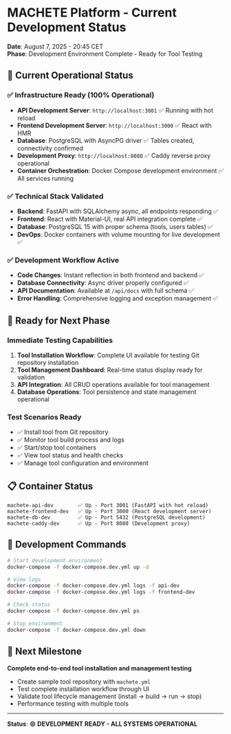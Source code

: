 # MACHETE Platform - Current Development Status

**Date**: August 7, 2025 - 20:45 CET  
**Phase**: Development Environment Complete - Ready for Tool Testing

## 🎯 Current Operational Status

### ✅ Infrastructure Ready (100% Operational)
- **API Development Server**: `http://localhost:3001` ✅ Running with hot reload
- **Frontend Development Server**: `http://localhost:3000` ✅ React with HMR
- **Database**: PostgreSQL with AsyncPG driver ✅ Tables created, connectivity confirmed
- **Development Proxy**: `http://localhost:8080` ✅ Caddy reverse proxy operational
- **Container Orchestration**: Docker Compose development environment ✅ All services running

### ✅ Technical Stack Validated
- **Backend**: FastAPI with SQLAlchemy async, all endpoints responding ✅
- **Frontend**: React with Material-UI, real API integration complete ✅
- **Database**: PostgreSQL 15 with proper schema (tools, users tables) ✅
- **DevOps**: Docker containers with volume mounting for live development ✅

### ✅ Development Workflow Active
- **Code Changes**: Instant reflection in both frontend and backend ✅
- **Database Connectivity**: Async driver properly configured ✅
- **API Documentation**: Available at `/api/docs` with full schema ✅
- **Error Handling**: Comprehensive logging and exception management ✅

## 🚀 Ready for Next Phase

### Immediate Testing Capabilities
1. **Tool Installation Workflow**: Complete UI available for testing Git repository installation
2. **Tool Management Dashboard**: Real-time status display ready for validation
3. **API Integration**: All CRUD operations available for tool management
4. **Database Operations**: Tool persistence and state management operational

### Test Scenarios Ready
- ✅ Install tool from Git repository
- ✅ Monitor tool build process and logs
- ✅ Start/stop tool containers
- ✅ View tool status and health checks
- ✅ Manage tool configuration and environment

## 📋 Container Status
```
machete-api-dev        ✅ Up - Port 3001 (FastAPI with hot reload)
machete-frontend-dev   ✅ Up - Port 3000 (React development server)
machete-db-dev         ✅ Up - Port 5432 (PostgreSQL development)
machete-caddy-dev      ✅ Up - Port 8080 (Development proxy)
```

## 🔧 Development Commands
```bash
# Start development environment
docker-compose -f docker-compose.dev.yml up -d

# View logs
docker-compose -f docker-compose.dev.yml logs -f api-dev
docker-compose -f docker-compose.dev.yml logs -f frontend-dev

# Check status
docker-compose -f docker-compose.dev.yml ps

# Stop environment
docker-compose -f docker-compose.dev.yml down
```

## 🎯 Next Milestone
**Complete end-to-end tool installation and management testing**
- Create sample tool repository with `machete.yml`
- Test complete installation workflow through UI
- Validate tool lifecycle management (install → build → run → stop)
- Performance testing with multiple tools

---
**Status**: 🟢 **DEVELOPMENT READY - ALL SYSTEMS OPERATIONAL**
